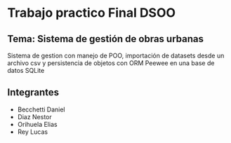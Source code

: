 # Trabajo practico Final DSOO

## Tema: Sistema de gestión de obras urbanas 
<p>Sistema de gestion con manejo de POO, importación de datasets desde un archivo csv y persistencia de objetos con ORM Peewee
 en una base de datos SQLite</p>

## Integrantes
<ul>
    <li>Becchetti Daniel</li>
    <li>Diaz Nestor</li>
    <li>Orihuela Elias</li>
    <li>Rey Lucas</li>
</ul>

<p></p